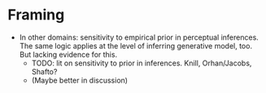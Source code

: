 # Framing

* In other domains: sensitivity to empirical prior in perceptual inferences. The same logic applies at the level of inferring generative model, too. But lacking evidence for this.
    * TODO: lit on sensitivity to prior in inferences. Knill, Orhan/Jacobs, Shafto?
    * (Maybe better in discussion)
